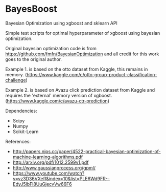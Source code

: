 # BayesBoost
Bayesian Optimization using xgboost and sklearn API

Simple test scripts for optimal hyperparameter of xgboost using bayesian optimization.

Original bayesian optimization code is from https://github.com/fmfn/BayesianOptimization and all credit for this work
goes to the original author.  


Example 1. is based on the otto dataset from Kaggle, this remains in memory.
(https://www.kaggle.com/c/otto-group-product-classification-challenge)

Example 2. is based on Avazu click prediction dataset from Kaggle and requires the 'external' memory version of xgboost.
(https://www.kaggle.com/c/avazu-ctr-prediction)

Dependencies:
* Scipy
* Numpy
* Scikit-Learn

References:
* http://papers.nips.cc/paper/4522-practical-bayesian-optimization-of-machine-learning-algorithms.pdf
* http://arxiv.org/pdf/1012.2599v1.pdf
* http://www.gaussianprocess.org/gpml/
* https://www.youtube.com/watch?v=vz3D36VXefI&index=10&list=PLE6Wd9FR--EdyJ5lbFl8UuGjecvVw66F6

